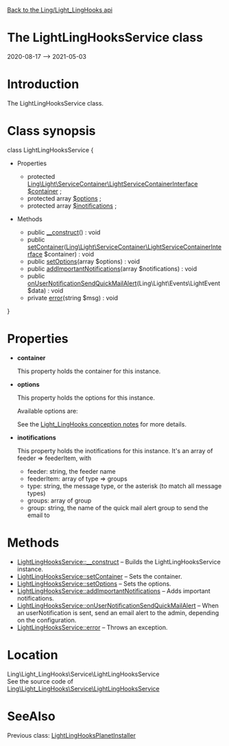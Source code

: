 [Back to the Ling/Light_LingHooks api](https://github.com/lingtalfi/Light_LingHooks/blob/master/doc/api/Ling/Light_LingHooks.md)



The LightLingHooksService class
================
2020-08-17 --> 2021-05-03






Introduction
============

The LightLingHooksService class.



Class synopsis
==============


class <span class="pl-k">LightLingHooksService</span>  {

- Properties
    - protected [Ling\Light\ServiceContainer\LightServiceContainerInterface](https://github.com/lingtalfi/Light/blob/master/doc/api/Ling/Light/ServiceContainer/LightServiceContainerInterface.md) [$container](#property-container) ;
    - protected array [$options](#property-options) ;
    - protected array [$inotifications](#property-inotifications) ;

- Methods
    - public [__construct](https://github.com/lingtalfi/Light_LingHooks/blob/master/doc/api/Ling/Light_LingHooks/Service/LightLingHooksService/__construct.md)() : void
    - public [setContainer](https://github.com/lingtalfi/Light_LingHooks/blob/master/doc/api/Ling/Light_LingHooks/Service/LightLingHooksService/setContainer.md)([Ling\Light\ServiceContainer\LightServiceContainerInterface](https://github.com/lingtalfi/Light/blob/master/doc/api/Ling/Light/ServiceContainer/LightServiceContainerInterface.md) $container) : void
    - public [setOptions](https://github.com/lingtalfi/Light_LingHooks/blob/master/doc/api/Ling/Light_LingHooks/Service/LightLingHooksService/setOptions.md)(array $options) : void
    - public [addImportantNotifications](https://github.com/lingtalfi/Light_LingHooks/blob/master/doc/api/Ling/Light_LingHooks/Service/LightLingHooksService/addImportantNotifications.md)(array $notifications) : void
    - public [onUserNotificationSendQuickMailAlert](https://github.com/lingtalfi/Light_LingHooks/blob/master/doc/api/Ling/Light_LingHooks/Service/LightLingHooksService/onUserNotificationSendQuickMailAlert.md)(Ling\Light\Events\LightEvent $data) : void
    - private [error](https://github.com/lingtalfi/Light_LingHooks/blob/master/doc/api/Ling/Light_LingHooks/Service/LightLingHooksService/error.md)(string $msg) : void

}




Properties
=============

- <span id="property-container"><b>container</b></span>

    This property holds the container for this instance.
    
    

- <span id="property-options"><b>options</b></span>

    This property holds the options for this instance.
    
    Available options are:
    
    
    
    See the [Light_LingHooks conception notes](https://github.com/lingtalfi/Light_LingHooks/blob/master/doc/pages/conception-notes.md) for more details.
    
    

- <span id="property-inotifications"><b>inotifications</b></span>

    This property holds the inotifications for this instance.
    It's an array of feeder => feederItem,
    with
    - feeder: string, the feeder name
    - feederItem: array of type => groups
    - type: string, the message type, or the asterisk (to match all message types)
    - groups: array of group
    - group: string, the name of the quick mail alert group to send the email to
    
    



Methods
==============

- [LightLingHooksService::__construct](https://github.com/lingtalfi/Light_LingHooks/blob/master/doc/api/Ling/Light_LingHooks/Service/LightLingHooksService/__construct.md) &ndash; Builds the LightLingHooksService instance.
- [LightLingHooksService::setContainer](https://github.com/lingtalfi/Light_LingHooks/blob/master/doc/api/Ling/Light_LingHooks/Service/LightLingHooksService/setContainer.md) &ndash; Sets the container.
- [LightLingHooksService::setOptions](https://github.com/lingtalfi/Light_LingHooks/blob/master/doc/api/Ling/Light_LingHooks/Service/LightLingHooksService/setOptions.md) &ndash; Sets the options.
- [LightLingHooksService::addImportantNotifications](https://github.com/lingtalfi/Light_LingHooks/blob/master/doc/api/Ling/Light_LingHooks/Service/LightLingHooksService/addImportantNotifications.md) &ndash; Adds important notifications.
- [LightLingHooksService::onUserNotificationSendQuickMailAlert](https://github.com/lingtalfi/Light_LingHooks/blob/master/doc/api/Ling/Light_LingHooks/Service/LightLingHooksService/onUserNotificationSendQuickMailAlert.md) &ndash; When an userNotification is sent, send an email alert to the admin, depending on the configuration.
- [LightLingHooksService::error](https://github.com/lingtalfi/Light_LingHooks/blob/master/doc/api/Ling/Light_LingHooks/Service/LightLingHooksService/error.md) &ndash; Throws an exception.





Location
=============
Ling\Light_LingHooks\Service\LightLingHooksService<br>
See the source code of [Ling\Light_LingHooks\Service\LightLingHooksService](https://github.com/lingtalfi/Light_LingHooks/blob/master/Service/LightLingHooksService.php)



SeeAlso
==============
Previous class: [LightLingHooksPlanetInstaller](https://github.com/lingtalfi/Light_LingHooks/blob/master/doc/api/Ling/Light_LingHooks/Light_PlanetInstaller/LightLingHooksPlanetInstaller.md)<br>

